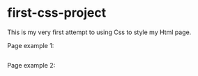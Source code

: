 # first-css-project
This is my very first attempt to using Css to style my Html page.

Page example 1: 

<img src="./stylesheet/htmlPage1.JPG" alt="">

Page example 2: 

<img src="./stylesheet/htmlPage2.JPG" alt="">
